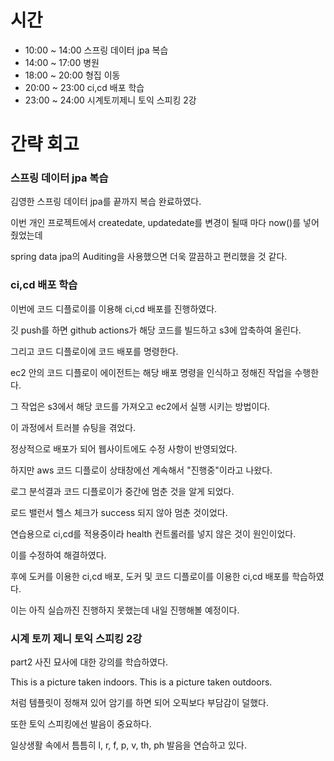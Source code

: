 # 시간
- 10:00 ~ 14:00 스프링 데이터 jpa 복습
- 14:00 ~ 17:00 병원
- 18:00 ~ 20:00 형집 이동
- 20:00 ~ 23:00 ci,cd 배포 학습
- 23:00 ~ 24:00 시계토끼제니 토익 스피킹 2강

# 간략 회고

### 스프링 데이터 jpa 복습

김영한 스프링 데이터 jpa를 끝까지 복습 완료하였다.

이번 개인 프로젝트에서 createdate, updatedate를 변경이 될때 마다 now()를 넣어줬었는데

spring data jpa의 Auditing을 사용했으면 더욱 깔끔하고 편리했을 것 같다.

### ci,cd 배포 학습

이번에 코드 디플로이를 이용해 ci,cd 배포를 진행하였다.

깃 push를 하면 github actions가 해당 코드를 빌드하고 s3에 압축하여 올린다.

그리고 코드 디플로이에 코드 배포를 명령한다.

ec2 안의 코드 디플로이 에이전트는 해당 배포 명령을 인식하고 정해진 작업을 수행한다.

그 작업은 s3에서 해당 코드를 가져오고 ec2에서 실행 시키는 방법이다.

이 과정에서 트러블 슈팅을 겪었다.

정상적으로 배포가 되어 웹사이트에도 수정 사항이 반영되었다.

하지만 aws 코드 디플로이 상태창에선 계속해서 "진행중"이라고 나왔다.

로그 분석결과 코드 디플로이가 중간에 멈춘 것을 알게 되었다.

로드 밸런서 헬스 체크가 success 되지 않아 멈춘 것이었다.

연습용으로 ci,cd를 적용중이라 health 컨트롤러를 넣지 않은 것이 원인이었다.

이를 수정하여 해결하였다.

후에 도커를 이용한 ci,cd 배포, 도커 및 코드 디플로이를 이용한 ci,cd 배포를 학습하였다.

이는 아직 실습까진 진행하지 못했는데 내일 진행해볼 예정이다.

### 시계 토끼 제니 토익 스피킹 2강

part2 사진 묘사에 대한 강의를 학습하였다.

This is a picture taken indoors.
This is a picture taken outdoors.

처럼 템플릿이 정해져 있어 암기를 하면 되어 오픽보다 부담감이 덜했다.

또한 토익 스피킹에선 발음이 중요하다.

일상생활 속에서 틈틈히 l, r, f, p, v, th, ph 발음을 연습하고 있다.